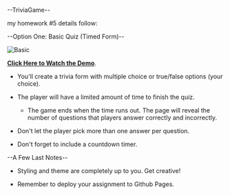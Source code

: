 --TriviaGame--

my homework #5 details follow:

--Option One: Basic Quiz (Timed Form)--

![Basic](Images/1-basic.jpg)

**[Click Here to Watch the Demo](https://youtu.be/fBIj8YsA9dk)**.

- You'll create a trivia form with multiple choice or true/false options (your choice).

- The player will have a limited amount of time to finish the quiz.

  - The game ends when the time runs out. The page will reveal the number of questions that players answer correctly and incorrectly.

- Don't let the player pick more than one answer per question.

- Don't forget to include a countdown timer.

--A Few Last Notes--

- Styling and theme are completely up to you. Get creative!

- Remember to deploy your assignment to Github Pages.
